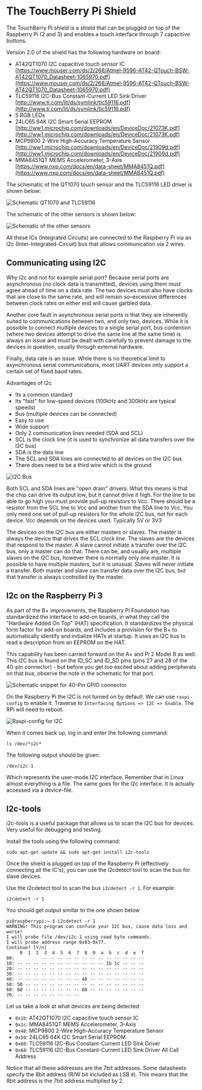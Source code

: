 # The TouchBerry Pi Shield

The TouchBerry Pi shield is a shield that can be plugged on top of the Raspberry Pi (2 and 3) and enables a touch interface through 7 capacitive buttons.

Version 2.0 of the shield has the following hardware on board:
* AT42QT1070 I2C capacitive touch sensor IC [https://www.mouser.com/ds/2/268/Atmel-9596-AT42-QTouch-BSW-AT42QT1070_Datasheet-1065970.pdf](https://www.mouser.com/ds/2/268/Atmel-9596-AT42-QTouch-BSW-AT42QT1070_Datasheet-1065970.pdf)
* TLC59116 I2C-Bus Constant-Current LED Sink Driver [http://www.ti.com/lit/ds/symlink/tlc59116.pdf](http://www.ti.com/lit/ds/symlink/tlc59116.pdf)
* 5 RGB LEDs
* 24LC65 64K I2C Smart Serial EEPROM [http://ww1.microchip.com/downloads/en/DeviceDoc/21073K.pdf](http://ww1.microchip.com/downloads/en/DeviceDoc/21073K.pdf)
* MCP9800 2-Wire High-Accuracy Temperature Sensor [http://ww1.microchip.com/downloads/en/DeviceDoc/21909d.pdf](http://ww1.microchip.com/downloads/en/DeviceDoc/21909d.pdf)
* MMA8451QT MEMS Accelerometer, 3-Axis [https://www.nxp.com/docs/en/data-sheet/MMA8451Q.pdf](https://www.nxp.com/docs/en/data-sheet/MMA8451Q.pdf)

The schematic of the QT1070 touch sensor and the TLC59116 LED driver is shown below:

![Schematic QT1070 and TLC59116](img/schematic_qt_tlc.png)

The schematic of the other sensors is shown below:

![Schematic of the other sensors](img/schematic_sensors.png)

All these ICs (Integrated Circuits) are connected to the Raspberry Pi via an I2c (Inter-Integrated-Circuit) bus that allows communication via 2 wires.

## Communicating using I2C

Why I2c and not for example serial port? Because serial ports are asynchronous (no clock data is transmitted), devices using them must agree ahead of time on a data rate. The two devices must also have clocks that are close to the same rate, and will remain so–excessive differences between clock rates on either end will cause garbled data.

Another core fault in asynchronous serial ports is that they are inherently suited to communications between two, and only two, devices. While it is possible to connect multiple devices to a single serial port, bus contention (where two devices attempt to drive the same line at the same time) is always an issue and must be dealt with carefully to prevent damage to the devices in question, usually through external hardware.

Finally, data rate is an issue. While there is no theoretical limit to asynchronous serial communications, most UART devices only support a certain set of fixed baud rates.

Advantages of I2c
* Its a common standard
* Its "fast" for low-speed devices (100kHz and 300kHz are typical speeds)
* Bus (multiple devices can be connected)
* Easy to use
* Wide support
* Only 2 communication lines needed (SDA and SCL)
 * SCL is the clock line (it is used to synchronize all data transfers over the I2C bus)
 * SDA is the data line
* The SCL and SDA lines are connected to all devices on the I2C bus
* There does need to be a third wire which is the ground

![I2C Bus](img/bus.gif)

Both SCL and SDA lines are "open drain" drivers. What this means is that the chip can drive its output low, but it cannot drive it high. For the line to be able to go high you must provide pull-up resistors to Vcc. There should be a resistor from the SCL line to Vcc and another from the SDA line to Vcc. You only need one set of pull-up resistors for the whole I2C bus, not for each device. Vcc depends on the devices used. Typically 5V or 3V3

The devices on the I2C bus are either masters or slaves. The master is always the device that drives the SCL clock line. The slaves are the devices that respond to the master. A slave cannot initiate a transfer over the I2C bus, only a master can do that. There can be, and usually are, multiple slaves on the I2C bus, however there is normally only one master. It is possible to have multiple masters, but it is unusual. Slaves will never initiate a transfer. Both master and slave can transfer data over the I2C bus, but that transfer is always controlled by the master.

## I2c on the Raspberry Pi 3

As part of the B+ improvements, the Raspberry Pi Foundation has standardized the interface to add-on boards, in what they call the "Hardware Added On Top" (HAT) specification. It standardizes the physical form factor for add-on boards, and includes a provision for the B+ to automatically identify and initialize HATs at startup. It uses an I2C bus to read a description from an EEPROM on the HAT.

This capability has been carried forward on the A+ and Pi 2 Model B as well. This I2C bus is found on the ID_SC and ID_SD pins (pins 27 and 28 of the 40-pin connector) - but before you get too excited about adding peripherals on that bus, observe the note in the schematic for that port.

![Schematic snippet for 40-Pin GPIO connector [^1]](img/bplus-gpio.png)

[^1]: Source https://learn.sparkfun.com/tutorials/raspberry-pi-spi-and-i2c-tutorial

On the Raspberry Pi the I2C is not turned on by default. We can use `raspi-config` to enable it. Traverse to `Interfacing Options => I2C => Enable`. The RPi will need to reboot.

![Raspi-config for I2C](img/enabling_i2c.png)

When it comes back up, log in and enter the following command:

```shell
ls /dev/*i2c*
```

The following output should be given:

```shell
/dev/i2c-1
```

Which represents the user-mode I2C interface. Remember that in Linux almost everything is a file. The same goes for the I2c interface. It is actually accessed via a device-file.

## I2c-tools

i2c-tools is a useful package that allows us to scan the I2C bus for devices. Very useful for debugging and testing.

Install the tools using the following command:

```shell
sudo apt-get update && sudo apt-get install i2c-tools
```

Once the shield is plugged on top of the Raspberry Pi (effectively connecting all the IC's), you can use the i2cdetect tool to scan the bus for slave devices.

Use the i2cdetect tool to scan the bus `i2cdetect -r 1`. For example:

```shell
i2cdetect -r 1
```
You should get output similar to the one shown below

```text
pi@raspberrypi:~ $ i2cdetect -r 1
WARNING! This program can confuse your I2C bus, cause data loss and worse!
I will probe file /dev/i2c-1 using read byte commands.
I will probe address range 0x03-0x77.
Continue? [Y/n]
     0  1  2  3  4  5  6  7  8  9  a  b  c  d  e  f
00:          -- -- -- -- -- -- -- -- -- -- -- -- --
10: -- -- -- -- -- -- -- -- -- -- -- 1b 1c -- -- --
20: -- -- -- -- -- -- -- -- -- -- -- -- -- -- -- --
30: -- -- -- -- -- -- -- -- -- -- -- -- -- -- -- --
40: -- -- -- -- -- -- -- -- 48 -- -- -- -- -- -- --
50: 50 -- -- -- -- -- -- -- -- -- -- -- -- -- -- --
60: 60 -- -- -- -- -- -- -- 68 -- -- -- -- -- -- --
70: -- -- -- -- -- -- -- --
```

Let us take a look at what devices are being detected:
* `0x1b`: AT42QT1070 I2C capacitive touch sensor IC
* `0x1c`: MMA8451QT MEMS Accelerometer, 3-Axis
* `0x48`: MCP9800 2-Wire High-Accuracy Temperature Sensor
* `0x50`: 24LC65 64K I2C Smart Serial EEPROM
* `0x60`: TLC59116 I2C-Bus Constant-Current LED Sink Driver
* `0x68`: TLC59116 I2C-Bus Constant-Current LED Sink Driver All Call Address

Notice that all these addresses are the 7bit addresses. Some datasheets specify the 8bit address (R/W bit included as LSB `0`). This means that the 8bit address is the 7bit address multiplied by 2.
